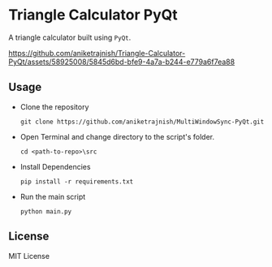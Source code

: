 # Triangle Calculator PyQt
 A triangle calculator built using `PyQt`.

https://github.com/aniketrajnish/Triangle-Calculator-PyQt/assets/58925008/5845d6bd-bfe9-4a7a-b244-e779a6f7ea88
 
## Usage
* Clone the repository
  ```
  git clone https://github.com/aniketrajnish/MultiWindowSync-PyQt.git
  ```
* Open Terminal and change directory to the script's folder.
  ```
  cd <path-to-repo>\src
  ```
* Install Dependencies
  ```
  pip install -r requirements.txt
  ```
* Run the main script
  ```
  python main.py
  ```

## License
MIT License
